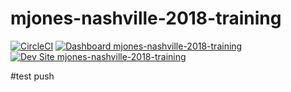 # mjones-nashville-2018-training

[![CircleCI](https://circleci.com/gh/nashville-2018-training/mjones-nashville-2018-training.svg?style=shield)](https://circleci.com/gh/nashville-2018-training/mjones-nashville-2018-training)
[![Dashboard mjones-nashville-2018-training](https://img.shields.io/badge/dashboard-mjones_nashville_2018_training-yellow.svg)](https://dashboard.pantheon.io/sites/a4b641b6-7907-43da-8fef-e25606bf54ed#dev/code)
[![Dev Site mjones-nashville-2018-training](https://img.shields.io/badge/site-mjones_nashville_2018_training-blue.svg)](http://dev-mjones-nashville-2018-training.pantheonsite.io/)

#test push